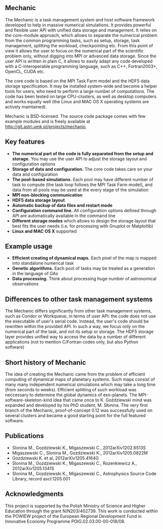 Mechanic
--------

The Mechanic is a task management system and host software framework developed to help in
massive numerical simulations. It provides powerful and flexible user API with unified
data storage and management. It relies on the core-module approach, which allows to
separate the numerical problem from the common programming tasks, such as setup, storage,
task management, splitting the workload, checkpointing etc. From this point of view it
allows the user to focus on the numerical part of the scientific problem only, without
digging into MPI or advanced data storage. Since the user API is written in plain C, it
allows to easily adapt any code developed with a C-interoperable programming language,
such as C++, Fortran2003+, OpenCL, CUDA etc.

The core code is based on the MPI Task Farm model and the HDF5 data storage specification.
It may be installed system-wide and become a helper tools for users, who need to perform a
large number of computations. The code has been tested on large CPU-clusters, as well as
desktop computers and works equally well (the Linux and MAC OS X operating systems are
actively maintained).

Mechanic is BSD-licensed. The source code package comes with few example
modules and is freely available at http://git.astri.umk.pl/projects/mechanic

Key features
------------

- **The numerical part of the code is fully separated from the setup and storage.** You may
  use the user API to adjust the storage layout and configuration options
- **Storage of data and configuration.** The core code takes care on your data and
  configuration
- **The pool-based simulations.** Each pool may have different number of task to compute
  (the task loop follows the MPI Task Farm model), and data from all pools may be used at
  the every stage of the simulation
- **MPI non-blocking communication**
- **HDF5 data storage layout**
- **Automatic backup of data files and restart mode**
- **Configuration command line.** All configuration options defined through API are
  automatically available in the command line
- **Different storage modes** which allows to design the storage layout that best fits
  the user needs (i.e. for processing with Gnuplot or Matplotlib)
- **Linux and MAC OS X** supported

Example usage
-------------

- **Efficient creating of dynamical maps.** Each pixel of the map is mapped into
  standalone numerical task
- **Genetic algorithms.** Each pool of tasks may be treated as a generation in the
  language of GAs
- **Data processing.** Think about processing huge number of astronomical observations

Differences to other task management systems
--------------------------------------------

The Mechanic differs significantly from other task management systems, such as Condor or
Workqueue, in terms of user API: the code does not use the executable of user's serial
code. Instead, the user's code should be rewritten within the provided API. In such a way, we
focus only on the numerical part of the task, and not its setup or storage. The HDF5
storage layer provides unified way to access the data by a number of different
applications (not to mention C/Fortran codes only, but also Python software)

Short history of Mechanic
-------------------------

The idea of creating the Mechanic came from the problem of efficient computing of dynamical maps of
planetary systems. Such maps consist of many many independent numerical simulations which
may take a long time (from seconds to weeks). Efficient splitting of such workload was
neccessary to determine the global dynamics of exo-planets. The MPI-software-skeleton-kind idea
that came once to K. Goździewski mind was expanded and developed by his PhD student, M.
Słonina. The very first branch of the Mechanic, proof-of-concept 0.12 was successfully used on several
clusters and became a good starting point for the full featured software.

Publications
------------

- Slonina M., Gozdziewski K., Migaszewski C., 2012arXiv1202.6513S
- Migaszewski C., Slonina M., Gozdziewski K., 2012arXiv1205.0822M
- Gozdziewski K. et al, 2012arXiv1205.4164G
- Slonina M., Gozdziewski K., Migaszewski C., Rozenkiewicz A., 2012arXiv1205.1341S
- Slonina M., Gozdziewski K., Migaszewski C., Astrophysics Source Code Library, record
ascl:1205.001

Acknowledgments
---------------

This project is supported by the Polish Ministry of Science and Higher Education through
the grant N/N203/402739. This work is conducted within the POWIEW project of the European
Regional Development Fund in Innovative Economy Programme POIG.02.03.00-00-018/08.
